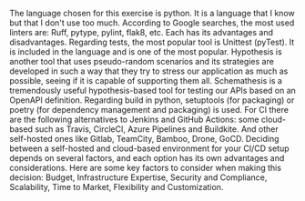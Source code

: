 The language chosen for this exercise is python. It is a language that I know but that I don't use too much. According to Google searches, the most used linters are: Ruff, pytype, pylint, flak8, etc. Each has its advantages and disadvantages.
Regarding tests, the most popular tool is Unittest (pyTest). It is included in the language and is one of the most popular.
Hypothesis is another tool that uses pseudo-random scenarios and its strategies are developed in such a way that they try to stress our application as much as possible, seeing if it is capable of supporting them all.
Schemathesis is a tremendously useful hypothesis-based tool for testing our APIs based on an OpenAPI definition.
Regarding build in python, setuptools (for packaging) or poetry (for dependency management and packaging) is used.
For CI there are the following alternatives to Jenkins and GitHub Actions: some cloud-based such as Travis, CircleCI, Azure Pipelines and Buildkite. And other self-hosted ones like Gitlab, TeamCity, Bamboo, Drone, GoCD.
Deciding between a self-hosted and cloud-based environment for your CI/CD setup depends on several factors, and each option has its own advantages and considerations. Here are some key factors to consider when making this decision: Budget, Infrastructure Expertise, Security and Compliance, Scalability, Time to Market, Flexibility and Customization.